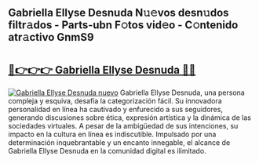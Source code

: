 ## Gabriella Ellyse Desnuda N𝚞𝚎vos desn𝚞dos filtr𝚊dos - Parts-ubn F𝚘tos vid𝚎o - C𝚘ntenido atr𝚊ctivo GnmS9

# <h2><a href="http://mbc7bwr.tromn.icu/?c=Gabriella+Ellyse+Desnuda">🔗👉👉👉 Gabriella Ellyse Desnuda 🔗🔗</a></h2>

[![Gabriella Ellyse Desnuda nuevo](https://i.imgur.com/pEAQMta.gif)](http://mbc7bwr.tromn.icu/?c=Gabriella+Ellyse+Desnuda)
Gabriella Ellyse Desnuda, una persona compleja y esquiva, desafía la categorización fácil. Su innovadora personalidad en línea ha cautivado y enfurecido a sus seguidores, generando discusiones sobre ética, expresión artística y la dinámica de las sociedades virtuales. A pesar de la ambigüedad de sus intenciones, su impacto en la cultura en línea es indiscutible. Impulsado por una determinación inquebrantable y un encanto innegable, el alcance de Gabriella Ellyse Desnuda en la comunidad digital es ilimitado.
